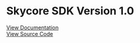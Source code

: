<h1>Skycore SDK Version 1.0</h1>

<a href="/documentation/README.md">View Documentation</a>
<BR/>
<a href="/source_code/README.md">View Source Code</a>
